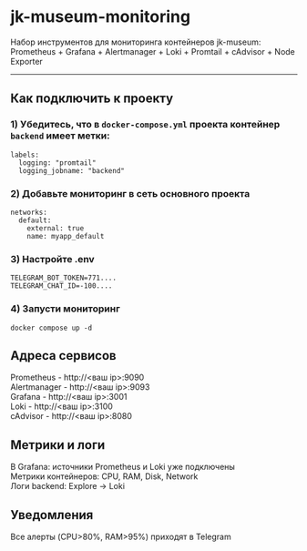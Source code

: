 # jk-museum-monitoring

Набор инструментов для мониторинга контейнеров jk-museum:
Prometheus + Grafana + Alertmanager + Loki + Promtail + cAdvisor + Node Exporter

---

## Как подключить к проекту

### 1) Убедитесь, что в `docker-compose.yml` проекта контейнер `backend` имеет метки:
```
labels:
  logging: "promtail"
  logging_jobname: "backend"
```

### 2) Добавьте мониторинг в сеть основного проекта
```
networks:
  default:
    external: true
    name: myapp_default
```
### 3) Настройте .env
```
TELEGRAM_BOT_TOKEN=771....
TELEGRAM_CHAT_ID=-100....
```
### 4) Запусти мониторинг
```
docker compose up -d
```

## Адреса сервисов
Prometheus - http://<ваш ip>:9090 \
Alertmanager - http://<ваш ip>:9093 \
Grafana - http://<ваш ip>:3001 \
Loki - http://<ваш ip>:3100 \
cAdvisor - http://<ваш ip>:8080 

## Метрики и логи
В Grafana: источники Prometheus и Loki уже подключены \
Метрики контейнеров: CPU, RAM, Disk, Network \
Логи backend: Explore -> Loki

## Уведомления
Все алерты (CPU>80%, RAM>95%) приходят в Telegram
